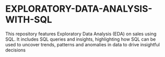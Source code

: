 # EXPLORATORY-DATA-ANALYSIS-WITH-SQL
This repository features Exploratory Data Analysis (EDA) on sales using SQL. It includes SQL queries and insights, highlighting how SQL can be used to uncover trends, patterns and anomalies in data to drive insightful decisions
